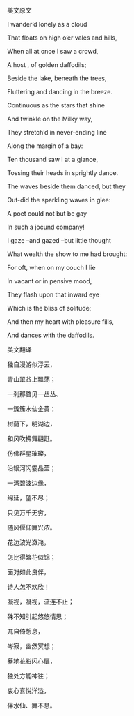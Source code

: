 美文原文

I wander’d lonely as a cloud

That floats on high o’er vales and hills,

When all at once I saw a crowd,

A host , of golden daffodils;

Beside the lake, beneath the trees,

Fluttering and dancing in the breeze.

Continuous as the stars that shine

And twinkle on the Milky way,

They stretch’d in never-ending line

Along the margin of a bay:

Ten thousand saw I at a glance,

Tossing their heads in sprightly dance.

The waves beside them danced, but they

Out-did the sparkling waves in glee:

A poet could not but be gay

In such a jocund company!

I gaze –and gazed –but little thought

What wealth the show to me had brought:

For oft, when on my couch I lie

In vacant or in pensive mood,

They flash upon that inward eye

Which is the bliss of solitude;

And then my heart with pleasure fills,

And dances with the daffodils.

美文翻译

独自漫游似浮云，

青山翠谷上飘荡；

一刹那瞥见一丛丛、

一簇簇水仙金黄；

树荫下，明湖边，

和风吹拂舞翩跹。

仿佛群星璀璨，

沿银河闪霎晶莹；

一湾碧波边缘，

绵延，望不尽；

只见万千无穷，

随风偃仰舞兴浓。

花边波光潋滟，

怎比得繁花似锦；

面对如此良伴，

诗人怎不欢欣！

凝视，凝视，流连不止；

殊不知引起悠悠情思；

兀自倚憩息，

岑寂，幽然冥想；

蓦地花影闪心扉，

独处方能神往；

衷心喜悦洋溢，

伴水仙、舞不息。 


